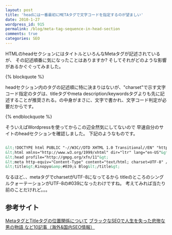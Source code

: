 ```yaml
---
layout: post
title: 'headには一番最初にMETAタグで文字コードを指定するのが望ましい'
date: 2010-1-27
wordpress_id: 915
permalink: /blog/meta-tag-sequence-in-head-section
comments: true
categories: SEO
---
```

HTMLのheadセクションにはタイトルといろんなMetaタグが記述されているが、
その記述順番に気になったことはありますか?
そしてそれがどのような影響があるかぐぐってみました。

{% blockquote %}

headセクション内のタグの記述順に特に決まりはないが、"charset"で示す文字コード指定のタグは、titleタグやmeta description/keywordsタグよりも先に記述することが推奨される。の中身がまさに、文字で書かれ、文字コード判定が必要だからです。

{% endblockquote %}

そういえばWordpressを使ってからこの辺全然気にしてないので
早速自分のサイトのheadセクションを確認しました。
下記のようなものです。

```xml

&lt;!DOCTYPE html PUBLIC "-//W3C//DTD XHTML 1.0 Transitional//EN" "http://www.w3.org/TR/xhtml1/DTD/xhtml1-transitional.dtd"&gt;
&lt;html xmlns="http://www.w3.org/1999/xhtml" dir="ltr" lang="en-US"&gt;
&lt;head profile="http://gmpg.org/xfn/11"&gt;
&lt;meta http-equiv="Content-Type" content="text/html; charset=UTF-8" /&gt;
&lt;title&gt;Kinopyo&amp;#039;s Blog&lt;/title&gt;

```

なるほど、、metaタグでcharsetがUTF-8になってるから
titleのところのシングルクォーテーションがUTF-8の#039になったわけですね。
考えてみれば当たり前のことだけれど。。。

## 参考サイト
[MetaタグとTitleタグの位置関係について](http://www.google.com/support/forum/p/webmasters/thread?tid=43832eca33833101&amp;hl=ja)
[ブラックなSEOで人生を失った悲惨な男の物語 など10記事（海外&amp;国内SEO情報）](http://web-tan.forum.impressrd.jp/e/2010/01/08/7139)

